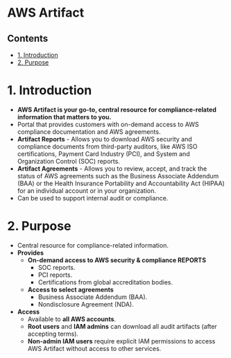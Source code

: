 # AWS Artifact <!-- omit in toc -->

## Contents <!-- omit in toc -->

- [1. Introduction](#1-introduction)
- [2. Purpose](#2-purpose)

# 1. Introduction

- **AWS Artifact is your go-to, central resource for compliance-related information that matters to you.**
- Portal that provides customers with on-demand access to AWS compliance documentation and AWS agreements.
- **Artifact Reports** - Allows you to download AWS security and compliance documents from third-party auditors, like AWS ISO certifications, Payment Card Industry (PCI), and System and Organization Control (SOC) reports.
- **Artifact Agreements** - Allows you to review, accept, and track the status of AWS agreements such as the Business Associate Addendum (BAA) or the Health Insurance Portability and Accountability Act (HIPAA) for an individual account or in your organization.
- Can be used to support internal audit or compliance.

# 2. Purpose

- Central resource for compliance-related information.
- **Provides**
  - **On-demand access to AWS security & compliance REPORTS**
    - SOC reports.
    - PCI reports.
    - Certifications from global accreditation bodies.
  - **Access to select agreements**
    - Business Associate Addendum (BAA).
    - Nondisclosure Agreement (NDA).
- **Access**
  - Available to **all AWS accounts**.
  - **Root users** and **IAM admins** can download all audit artifacts (after accepting terms).
  - **Non-admin IAM users** require explicit IAM permissions to access AWS Artifact without access to other services.
